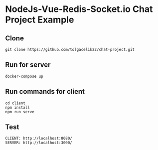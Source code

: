 # NodeJs-Vue-Redis-Socket.io Chat Project Example

## Clone
    git clone https://github.com/tolgacelik22/chat-project.git

## Run for server
    docker-compose up

## Run commands for client
    cd client
    npm install
    npm run serve

## Test
    CLIENT: http://localhost:8080/
    SERVER: http://localhost:3000/
